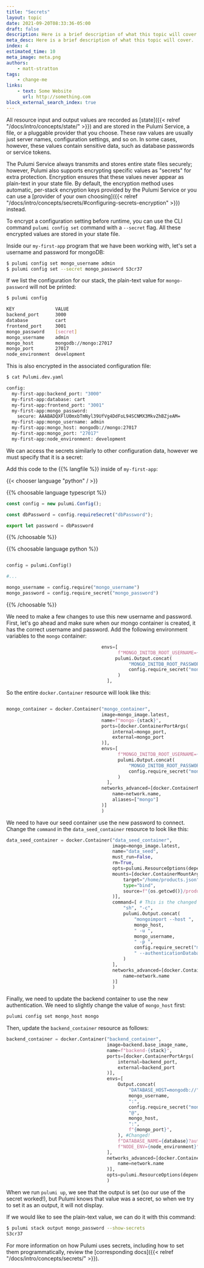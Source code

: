 ```yaml
---
title: "Secrets"
layout: topic
date: 2021-09-20T08:33:36-05:00
draft: false
description: Here is a brief description of what this topic will cover.
meta_desc: Here is a brief description of what this topic will cover.
index: 4
estimated_time: 10
meta_image: meta.png
authors:
    - matt-stratton
tags:
    - change-me
links:
    - text: Some Website
      url: http://something.com
block_external_search_index: true
---
```


All resource input and output values are recorded as
[state]({{< relref "/docs/intro/concepts/state/" >}}) and are stored in the
Pulumi Service, a file, or a pluggable provider that you choose. These raw
values are usually just server names, configuration settings, and so on. In some
cases, however, these values contain sensitive data, such as database passwords
or service tokens.

The Pulumi Service always transmits and stores entire state files securely;
however, Pulumi also supports encrypting specific values as "secrets" for extra
protection. Encryption ensures that these values never appear as plain-text in
your state file. By default, the encryption method uses automatic, per-stack
encryption keys provided by the Pulumi Service or you can use a
[provider of your own choosing]({{< relref "/docs/intro/concepts/secrets/#configuring-secrets-encryption" >}})
instead.

To encrypt a configuration setting before runtime, you can use the CLI command
`pulumi config set` command with a `--secret` flag. All these encrypted values
are stored in your state file.

Inside our `my-first-app` program that we have been working with, let's set a
username and password for mongoDB:

```bash
$ pulumi config set mongo_username admin
$ pulumi config set --secret mongo_password S3cr37
```

If we list the configuration for our stack, the plain-text value for
`mongo-password` will not be printed:

```bash
$ pulumi config

KEY               VALUE
backend_port      3000
database          cart
frontend_port     3001
mongo_password    [secret]
mongo_username    admin
mongo_host        mongodb://mongo:27017
mongo_port        27017
node_environment  development
```

This is also encrypted in the associated configuration file:

```bash
$ cat Pulumi.dev.yaml

config:
  my-first-app:backend_port: "3000"
  my-first-app:database: cart
  my-first-app:frontend_port: "3001"
  my-first-app:mongo_password:
    secure: AAABADQXFlU0mxbTmNyl39UfVg4DdFoL94SCNMX3MkvZhBZjeAM=
  my-first-app:mongo_username: admin
  my-first-app:mongo_host: mongodb://mongo:27017
  my-first-app:mongo_port: "27017"
  my-first-app:node_environment: development


```

We can access the secrets similarly to other configuration data, however we must
specify that it is a secret:

Add this code to the {{% langfile %}} inside of `my-first-app`:

{{< chooser language "python" / >}}

{{% choosable language typescript %}}

```typescript
const config = new pulumi.Config();

const dbPassword = config.requireSecret("dbPassword");

export let password = dbPassword

```

{{% /choosable %}}


{{% choosable language python %}}

```python

config = pulumi.Config()

#...

mongo_username = config.require("mongo_username")
mongo_password = config.require_secret("mongo_password")

```

{{% /choosable %}}

We need to make a few changes to use this new username and password. First, let's go 
ahead and make sure when our mongo container is created, it has the correct username and password. 
Add the following environment variables to the `mongo` container:

```python
                                   envs=[
                                         f"MONGO_INITDB_ROOT_USERNAME={mongo_username}",
                                        pulumi.Output.concat(
                                             "MONGO_INITDB_ROOT_PASSWORD=",
                                             config.require_secret("mongo_password")
                                         )
                                     ],
```

So the entire `docker.Container` resource will look like this:

```python

mongo_container = docker.Container("mongo_container",
                                   image=mongo_image.latest,
                                   name=f"mongo-{stack}",
                                   ports=[docker.ContainerPortArgs(
                                       internal=mongo_port,
                                       external=mongo_port
                                   )],
                                   envs=[
                                         f"MONGO_INITDB_ROOT_USERNAME={mongo_username}",
                                         pulumi.Output.concat(
                                             "MONGO_INITDB_ROOT_PASSWORD=",
                                             config.require_secret("mongo_password")
                                         )
                                     ],
                                   networks_advanced=[docker.ContainerNetworksAdvancedArgs(
                                       name=network.name,
                                       aliases=["mongo"]
                                   )]
                                   )


```

We need to have our seed container use the new password to connect. Change the `command` in the `data_seed_container`
resource to look like this:

```python
data_seed_container = docker.Container("data_seed_container",
                                       image=mongo_image.latest,
                                       name="data_seed",
                                       must_run=False,
                                       rm=True,
                                       opts=pulumi.ResourceOptions(depends_on=[backend_container]),
                                       mounts=[docker.ContainerMountArgs(
                                           target="/home/products.json",
                                           type="bind",
                                           source=f"{os.getcwd()}/products.json"
                                       )],
                                       command=[ # This is the changed part!
                                           "sh", "-c",
                                           pulumi.Output.concat(
                                               "mongoimport --host ",
                                               mongo_host,
                                               " -u ",
                                               mongo_username,
                                               " -p ",
                                               config.require_secret("mongo_password"),
                                               " --authenticationDatabase admin --db cart --collection products --type json --file /home/products.json --jsonArray"
                                           )
                                       ],
                                       networks_advanced=[docker.ContainerNetworksAdvancedArgs(
                                           name=network.name
                                       )]
                                       )
```

Finally, we need to update the backend container to use the new authentication. We need to slightly change the value of
`mongo_host` first:

```bash
pulumi config set mongo_host mongo
```

Then, update the `backend_container` resource as follows:

```python
backend_container = docker.Container("backend_container",
                                     image=backend.base_image_name,
                                     name=f"backend-{stack}",
                                     ports=[docker.ContainerPortArgs(
                                         internal=backend_port,
                                         external=backend_port
                                     )],
                                     envs=[
                                         Output.concat(
                                             "DATABASE_HOST=mongodb://",
                                             mongo_username,
                                             ":",
                                             config.require_secret("mongo_password"),
                                             "@",
                                             mongo_host,
                                             ":",
                                             f"{mongo_port}",
                                         ), #Changed!
                                         f"DATABASE_NAME={database}?authSource=admin", # Also changed!
                                         f"NODE_ENV={node_environment}"
                                     ],
                                     networks_advanced=[docker.ContainerNetworksAdvancedArgs(
                                         name=network.name
                                     )],
                                     opts=pulumi.ResourceOptions(depends_on=[mongo_container])
                                     )


```
<!-- {{% choosable language go %}}

```go

import (
  "fmt"

  "github.com/pulumi/pulumi/sdk/v3/go/pulumi"
)

func main() {
  pulumi.Run(func(ctx *pulumi.Context) error {
    dbPassword := c.RequireSecret("dbPassword")
    ctx.Export("x", pulumi.String(dbPassword))

    return nil
  }
}

```

{{% /choosable %}}

{{% choosable language csharp %}}

```csharp

class AppStack : Stack
{
    public AppStack()
    {
        var config = new Config();

        var dbPassword = config.RequireSecret("dbPassword");
        this.dbPassword = Output.Create(dbPassword);
    }
}

```

{{% /choosable %}} -->

When we run `pulumi up`, we see that the output is set (so our use of the secret
worked!), but Pulumi knows that value was a secret, so when we try to set it as
an output, it will not display.

If we would like to see the plain-text value, we can do it with this command:

```bash
$ pulumi stack output mongo_password --show-secrets
S3cr37
```

For more information on how Pulumi uses secrets, including how to set them
programmatically, review the
[corresponding docs]({{< relref "/docs/intro/concepts/secrets/" >}}).
